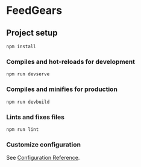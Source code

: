 # FeedGears

## Project setup
```
npm install
```

### Compiles and hot-reloads for development
```
npm run devserve
```

### Compiles and minifies for production
```
npm run devbuild
```

### Lints and fixes files
```
npm run lint
```

### Customize configuration
See [Configuration Reference](https://cli.vuejs.org/config/).

